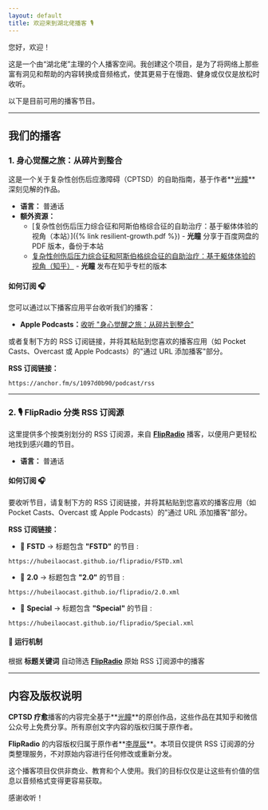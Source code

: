 ```yaml
---
layout: default
title: 欢迎来到湖北佬播客 🎙️
---
```


您好，欢迎！

这是一个由“湖北佬”主理的个人播客空间。我创建这个项目，是为了将网络上那些富有洞见和帮助的内容转换成音频格式，使其更易于在慢跑、健身或仅仅是放松时收听。

以下是目前可用的播客节目。

---

## 我们的播客

### 1. 身心觉醒之旅：从碎片到整合

这是一个关于复杂性创伤后应激障碍（CPTSD）的自助指南，基于作者**[光瞳](https://www.zhihu.com/people/alexcma)**深刻见解的作品。

* **语言：** 普通话
* **额外资源：**
  * [复杂性创伤后压力综合征和阿斯伯格综合征的自助治疗：基于躯体体验的视角（本站）]({% link resilient-growth.pdf %}) - **光瞳** 分享于百度网盘的 PDF 版本，备份于本站
  * [复杂性创伤后压力综合征和阿斯伯格综合征的自助治疗：基于躯体体验的视角（知乎）](https://zhuanlan.zhihu.com/p/687506561) - **光瞳** 发布在知乎专栏的版本

#### **如何订阅 🎧**

您可以通过以下播客应用平台收听我们的播客：

* **Apple Podcasts：**[收听 "身心觉醒之旅：从碎片到整合"](https://podcasts.apple.com/us/podcast/身心觉醒之旅：从碎片到整合/id1840629331)

或者复制下方的 RSS 订阅链接，并将其粘贴到您喜欢的播客应用（如 Pocket Casts、Overcast 或 Apple Podcasts）的"通过 URL 添加播客"部分。

**RSS 订阅链接：**

```
https://anchor.fm/s/1097d0b90/podcast/rss
```

---

### 2. 🎙️ FlipRadio 分类 RSS 订阅源  

这里提供多个按类别划分的 RSS 订阅源，来自 **[FlipRadio](https://www.youtube.com/playlist?list=PLxfcznuBUN2AaOeUu1q03ccPf6XSJx8Ee)** 播客，以便用户更轻松地找到感兴趣的节目。  

* **语言：** 普通话

#### **如何订阅 🎧**

要收听节目，请复制下方的 RSS 订阅链接，并将其粘贴到您喜欢的播客应用（如 Pocket Casts、Overcast 或 Apple Podcasts）的"通过 URL 添加播客"部分。

**RSS 订阅链接：**

- 📌 **FSTD** → 标题包含 **"FSTD"** 的节目  :

```
https://hubeilaocast.github.io/flipradio/FSTD.xml
```

- 📌 **2.0** → 标题包含 **"2.0"** 的节目  :

```
https://hubeilaocast.github.io/flipradio/2.0.xml
```

- 📌 **Special** → 标题包含 **"Special"** 的节目  :

```
https://hubeilaocast.github.io/flipradio/Special.xml
```

#### 🔄 运行机制  

根据 **标题关键词** 自动筛选 **[FlipRadio](https://www.xiaoyuzhoufm.com/podcast/5e4ff468418a84a046973375)** 原始 RSS 订阅源中的播客

---

## 内容及版权说明

**CPTSD 疗愈**播客的内容完全基于**[光瞳](https://www.zhihu.com/people/alexcma)**的原创作品，这些作品在其知乎和微信公众号上免费分享。所有原创文字内容的版权归属于原作者。

**FlipRadio** 的内容版权归属于原作者**[李厚辰](https://m.douban.com/people/1405638/)**。本项目仅提供 RSS 订阅源的分类整理服务，不对原始内容进行任何修改或重新分发。

这个播客项目仅供非商业、教育和个人使用。我们的目标仅仅是让这些有价值的信息以音频格式变得更容易获取。

感谢收听！

